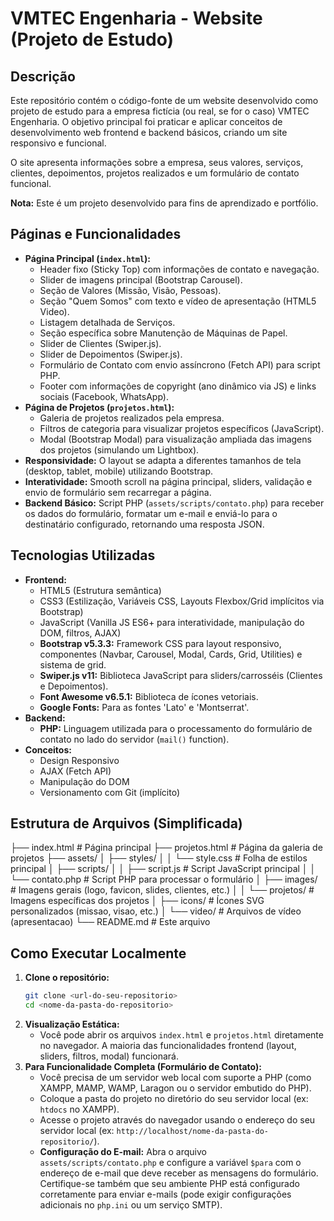 # VMTEC Engenharia - Website (Projeto de Estudo)

## Descrição

Este repositório contém o código-fonte de um website desenvolvido como projeto de estudo para a empresa fictícia (ou real, se for o caso) VMTEC Engenharia. O objetivo principal foi praticar e aplicar conceitos de desenvolvimento web frontend e backend básicos, criando um site responsivo e funcional.

O site apresenta informações sobre a empresa, seus valores, serviços, clientes, depoimentos, projetos realizados e um formulário de contato funcional.

**Nota:** Este é um projeto desenvolvido para fins de aprendizado e portfólio.

## Páginas e Funcionalidades

*   **Página Principal (`index.html`):**
    *   Header fixo (Sticky Top) com informações de contato e navegação.
    *   Slider de imagens principal (Bootstrap Carousel).
    *   Seção de Valores (Missão, Visão, Pessoas).
    *   Seção "Quem Somos" com texto e vídeo de apresentação (HTML5 Video).
    *   Listagem detalhada de Serviços.
    *   Seção específica sobre Manutenção de Máquinas de Papel.
    *   Slider de Clientes (Swiper.js).
    *   Slider de Depoimentos (Swiper.js).
    *   Formulário de Contato com envio assíncrono (Fetch API) para script PHP.
    *   Footer com informações de copyright (ano dinâmico via JS) e links sociais (Facebook, WhatsApp).
*   **Página de Projetos (`projetos.html`):**
    *   Galeria de projetos realizados pela empresa.
    *   Filtros de categoria para visualizar projetos específicos (JavaScript).
    *   Modal (Bootstrap Modal) para visualização ampliada das imagens dos projetos (simulando um Lightbox).
*   **Responsividade:** O layout se adapta a diferentes tamanhos de tela (desktop, tablet, mobile) utilizando Bootstrap.
*   **Interatividade:** Smooth scroll na página principal, sliders, validação e envio de formulário sem recarregar a página.
*   **Backend Básico:** Script PHP (`assets/scripts/contato.php`) para receber os dados do formulário, formatar um e-mail e enviá-lo para o destinatário configurado, retornando uma resposta JSON.

## Tecnologias Utilizadas

*   **Frontend:**
    *   HTML5 (Estrutura semântica)
    *   CSS3 (Estilização, Variáveis CSS, Layouts Flexbox/Grid implícitos via Bootstrap)
    *   JavaScript (Vanilla JS ES6+ para interatividade, manipulação do DOM, filtros, AJAX)
    *   **Bootstrap v5.3.3:** Framework CSS para layout responsivo, componentes (Navbar, Carousel, Modal, Cards, Grid, Utilities) e sistema de grid.
    *   **Swiper.js v11:** Biblioteca JavaScript para sliders/carrosséis (Clientes e Depoimentos).
    *   **Font Awesome v6.5.1:** Biblioteca de ícones vetoriais.
    *   **Google Fonts:** Para as fontes 'Lato' e 'Montserrat'.
*   **Backend:**
    *   **PHP:** Linguagem utilizada para o processamento do formulário de contato no lado do servidor (`mail()` function).
*   **Conceitos:**
    *   Design Responsivo
    *   AJAX (Fetch API)
    *   Manipulação do DOM
    *   Versionamento com Git (implícito)

## Estrutura de Arquivos (Simplificada)

├── index.html # Página principal
├── projetos.html # Página da galeria de projetos
├── assets/
│ ├── styles/
│ │ └── style.css # Folha de estilos principal
│ ├── scripts/
│ │ ├── script.js # Script JavaScript principal
│ │ └── contato.php # Script PHP para processar o formulário
│ ├── images/ # Imagens gerais (logo, favicon, slides, clientes, etc.)
│ │ └── projetos/ # Imagens específicas dos projetos
│ ├── icons/ # Ícones SVG personalizados (missao, visao, etc.)
│ └── video/ # Arquivos de vídeo (apresentacao)
└── README.md # Este arquivo

## Como Executar Localmente

1.  **Clone o repositório:**
    ```bash
    git clone <url-do-seu-repositorio>
    cd <nome-da-pasta-do-repositorio>
    ```
2.  **Visualização Estática:**
    *   Você pode abrir os arquivos `index.html` e `projetos.html` diretamente no navegador. A maioria das funcionalidades frontend (layout, sliders, filtros, modal) funcionará.
3.  **Para Funcionalidade Completa (Formulário de Contato):**
    *   Você precisa de um servidor web local com suporte a PHP (como XAMPP, MAMP, WAMP, Laragon ou o servidor embutido do PHP).
    *   Coloque a pasta do projeto no diretório do seu servidor local (ex: `htdocs` no XAMPP).
    *   Acesse o projeto através do navegador usando o endereço do seu servidor local (ex: `http://localhost/nome-da-pasta-do-repositorio/`).
    *   **Configuração do E-mail:** Abra o arquivo `assets/scripts/contato.php` e configure a variável `$para` com o endereço de e-mail que deve receber as mensagens do formulário. Certifique-se também que seu ambiente PHP está configurado corretamente para enviar e-mails (pode exigir configurações adicionais no `php.ini` ou um serviço SMTP).